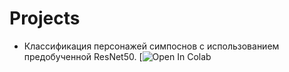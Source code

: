 # Projects
* Классификация персонажей симпоснов с использованием предобученной ResNet50. [![Open In Colab](https://colab.research.google.com/drive/1rhzP1bP-_cyyhKIPShE96NI_6lzHqgVH?usp=sharing)
